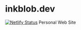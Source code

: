 
# inkblob.dev
[![Netlify Status](https://api.netlify.com/api/v1/badges/f57a3326-b3c2-442c-bdf2-d9d425750337/deploy-status)](https://app.netlify.com/sites/inkblobdev/deploys)
Personal Web Site
